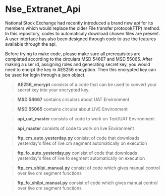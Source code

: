 # **Nse_Extranet_Api**

National Stock Exchange had recently introduced a brand new api for its members which would replace the older File transfer protocol(FTP) method. In this repository, codes to automaticaly download chosen files are present. A user interface has also been designed through code to use the features available through the api.

Before trying to make code, please make sure all prerequisites are completed according to the circulars MSD 54667 and MSD 55065. After making a user id, assigning roles and generating secret key, you would need to encrpt the key in AES256 encyption. Then this encrypted key can be used for login through a json object.

>**AE256_encrypt** consists of a code that can be used to convert your secret key into your encrypted key.

>**MSD 54667** contains circulars about UAT Environment

>**MSD 55065** contains circular about LIVE Environment

>**api_uat_master** consists of code to work on Test/UAT Environment

>**api_master** consists of code to work on live Environment

>**ftp_cm_auto_yesterday.py** conisist of code that downloads yesterday's files of live cm segment automatically on execution

>**ftp_fo_auto_yesterday.py** conisist of code that downloads yesterday's files of live fo segment automatically on execution

>**ftp_cm_shilpi_manual.py** consist of code which gives manual control over live cm segment functions

>**ftp_fo_shilpi_manual.py** consist of code which gives manual control over live cm segment functions

